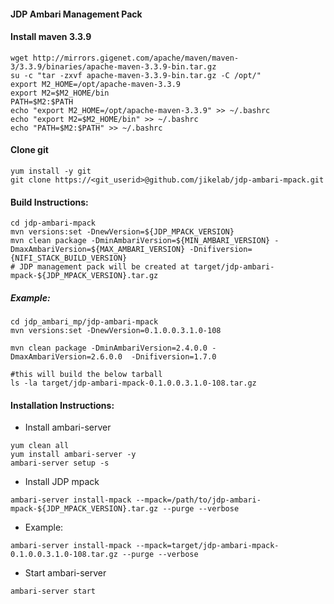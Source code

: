 #### JDP Ambari Management Pack

#### Install maven 3.3.9
```
wget http://mirrors.gigenet.com/apache/maven/maven-3/3.3.9/binaries/apache-maven-3.3.9-bin.tar.gz
su -c "tar -zxvf apache-maven-3.3.9-bin.tar.gz -C /opt/" 
export M2_HOME=/opt/apache-maven-3.3.9
export M2=$M2_HOME/bin
PATH=$M2:$PATH
echo "export M2_HOME=/opt/apache-maven-3.3.9" >> ~/.bashrc
echo "export M2=$M2_HOME/bin" >> ~/.bashrc
echo "PATH=$M2:$PATH" >> ~/.bashrc
```

#### Clone git
```
yum install -y git
git clone https://<git_userid>@github.com/jikelab/jdp-ambari-mpack.git
```

#### Build Instructions:
```
cd jdp-ambari-mpack
mvn versions:set -DnewVersion=${JDP_MPACK_VERSION}
mvn clean package -DminAmbariVersion=${MIN_AMBARI_VERSION} -DmaxAmbariVersion=${MAX_AMBARI_VERSION} -Dnifiversion={NIFI_STACK_BUILD_VERSION}
# JDP management pack will be created at target/jdp-ambari-mpack-${JDP_MPACK_VERSION}.tar.gz
```

##### Example:
```
cd jdp_ambari_mp/jdp-ambari-mpack
mvn versions:set -DnewVersion=0.1.0.0.3.1.0-108

mvn clean package -DminAmbariVersion=2.4.0.0 -DmaxAmbariVersion=2.6.0.0  -Dnifiversion=1.7.0

#this will build the below tarball
ls -la target/jdp-ambari-mpack-0.1.0.0.3.1.0-108.tar.gz
```

#### Installation Instructions:
- Install ambari-server
```
yum clean all
yum install ambari-server -y
ambari-server setup -s
```
- Install JDP mpack
```
ambari-server install-mpack --mpack=/path/to/jdp-ambari-mpack-${JDP_MPACK_VERSION}.tar.gz --purge --verbose
```
  - Example:
```
ambari-server install-mpack --mpack=target/jdp-ambari-mpack-0.1.0.0.3.1.0-108.tar.gz --purge --verbose
```
- Start ambari-server
```
ambari-server start
```

